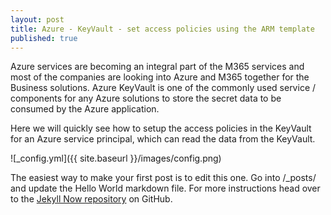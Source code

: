 ```yaml
---
layout: post
title: Azure - KeyVault - set access policies using the ARM template
published: true
---
```



Azure services are becoming an integral part of the M365 services and most of the companies are looking into Azure and M365 together for the Business solutions. Azure KeyVault is one of the commonly used service / components for any Azure solutions to store the secret data to be consumed by the Azure application.

Here we will quickly see how to setup the access policies in the KeyVault for an Azure service principal, which can read the data from the KeyVault.

![_config.yml]({{ site.baseurl }}/images/config.png)

The easiest way to make your first post is to edit this one. Go into /_posts/ and update the Hello World markdown file. For more instructions head over to the [Jekyll Now repository](https://github.com/barryclark/jekyll-now) on GitHub.
